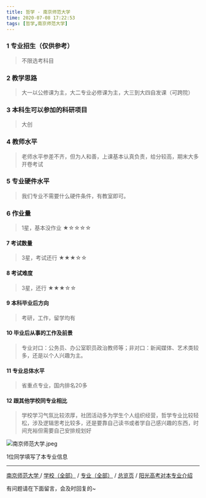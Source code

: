 ```yaml
---
title: 哲学 - 南京师范大学
time: 2020-07-08 17:22:53
tags: [哲学,南京师范大学]
---
```

### 1 专业招生（仅供参考）  
> 不限选考科目 


### 2 教学思路
> 大一以公修课为主，大二专业必修课为主，大三到大四自发课（可跨院）


### 3 本科生可以参加的科研项目
>  大创


### 4 教师水平
> 老师水平参差不齐，但为人和善，上课基本认真负责，给分较高，期末大多开卷考试


### 5 专业硬件水平
> 我们专业不需要什么硬件条件，有教室即可。


### 6 作业量
>1星，基本没作业
★☆☆☆☆


#### 7 考试数量
>3星，考试还行
★★★☆☆


#### 8 考试难度
>3星，还行
★★★☆☆


#### 9 本科毕业后方向
> 考研，工作，留学均有


#### 10 毕业后从事的工作及前景
> 专业对口：公务员、办公室职员政治教师等；非对口：新闻媒体、艺术类较多，还是以个人兴趣为主。


#### 11 专业总体水平
> 省重点专业，国内排名20多


#### 12 跟其他学校同专业相比
> 学校学习气氛比较浓厚，社团活动多为学生个人组织经营，哲学专业比较轻松，涉及逻辑思考比较多，还是要靠自己读书或者学自己感兴趣的东西，时间充裕但需要自己安排规划好

![南京师范大学.jpeg](http://upload-images.jianshu.io/upload_images/6206192-8ae477c3cc5d49ac.jpeg?imageMogr2/auto-orient/strip%7CimageView2/2/w/1240)

1位同学填写了本专业信息
***
[南京师范大学 ](http://www.jianshu.com/p/cc0a5c5c4b7e)/ [学校（全部）](http://www.jianshu.com/p/3efa6bcca419) / [专业（全部）](http://www.jianshu.com/p/2d4c6d3552c2) / [总览页](http://www.jianshu.com/p/445daeb4fa00) / [阳光高考对本专业介绍](http://gaokao.chsi.com.cn/sch/zyk/view.do?schId=73395450&specId=73381059
)

有问题请在下面留言，会及时回复的~